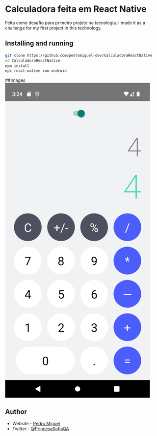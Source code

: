 # Calculadora feita em React Native

Feita como desafio para primeiro projeto na tecnologia.
I made it as a challenge for my first project in this technology.

## Installing and running

```bash
git clone https://github.com/pedromiguel-dev/CalculadoraReactNative
cd CalculadoraReactNative
npm install
npx react-native run-android
```

##Images
![Showing Emulator](./pictures/Screenshot_1678386288.png 'Emulator')

## Author

- Website - [Pedro Miguel](https://github.com/pedromiguel-dev)
- Twitter - [@PrincesaSofiaQA](https://twitter.com/PrincesaSofiaQA)
